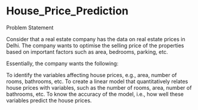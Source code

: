 # House_Price_Prediction

Problem Statement

Consider that a real estate company has the data on real estate prices in Delhi. The company wants to optimise the selling price of the properties based on important factors such as area, bedrooms, parking, etc.


Essentially, the company wants the following:

To identify the variables affecting house prices, e.g., area, number of rooms, bathrooms, etc.
To create a linear model that quantitatively relates house prices with variables, such as the number of rooms, area, number of bathrooms, etc.
To know the accuracy of the model, i.e., how well these variables predict the house prices.
